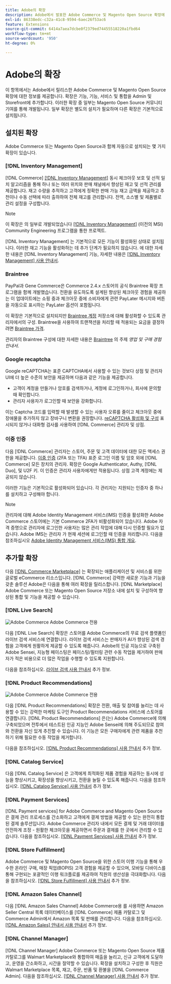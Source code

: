 ```yaml
---
title: Adobe의 확장
description: Adobe에서 발표한 Adobe Commerce 및 Magento Open Source 확장에 대한 정보를 검토하십시오.
exl-id: 86338edc-c32a-41c8-9594-6aec26f53ac6
feature: Extensions
source-git-commit: 6414a7aea7dcbe0f2379ed74455518220a1fbd64
workflow-type: tm+mt
source-wordcount: '950'
ht-degree: 0%

---
```


# Adobe의 확장

이 항목에서는 Adobe에서 릴리스한 Adobe Commerce 및 Magento Open Source 확장에 대한 정보를 제공합니다. 확장은 기능, 기능, 서비스 및 통합을 Admin 및 Storefront에 추가합니다. 이러한 확장 중 일부는 Magento Open Source 커뮤니티 기여를 통해 개발됩니다. 일부 확장은 별도의 설치가 필요하며 다른 확장은 기본적으로 설치됩니다.

## 설치된 확장

Adobe Commerce 또는 Magento Open Source과 함께 자동으로 설치되는 몇 가지 확장이 있습니다.

### [!DNL Inventory Management]

[!DNL Commerce] [[!DNL Inventory Management]](../inventory-management/introduction.md) 동시 체크아웃 보호 및 선적 일치 알고리즘을 통해 하나 또는 여러 위치와 판매 채널에서 향상된 재고 및 선적 관리를 제공합니다. 재고 수량을 추적하고 고객에게 정확한 판매 가능 재고 금액을 제공하고 추천이나 수동 선택에 따라 출하하여 전체 재고를 관리합니다. 전역, 소스별 및 제품별로 관리 설정을 구성합니다.

>[!NOTE]
>
>이 확장은 의 일부로 개발되었습니다 [[!DNL Inventory Management]](https://github.com/magento/inventory) (이전의 MSI) Community Engineering 프로그램을 통한 프로젝트.

[!DNL Inventory Management] 는 기본적으로 모든 기능이 활성화된 상태로 설치됩니다. 이러한 재고 기능을 활성화하는 데 추가 단계가 필요하지 않습니다. 에 대한 자세한 내용은 [!DNL Inventory Management] 기능, 자세한 내용은 [[!DNL Inventory Management] 사용 안내서](../inventory-management/guide-overview.md).

### Braintree

PayPal과 Gene Commerce은 Commerce 2.4.x 스토어의 공식 Braintree 확장 프로그램을 함께 개발했습니다. 전환을 유도하도록 설계된 향상된 체크아웃 경험을 제공하는 이 업데이트에는 쇼핑 중과 체크아웃 중에 소비자에게 관련 PayLater 메시지와 버튼을 자동으로 표시하는 PayLater 옵션이 포함됩니다.

이 확장은 기본적으로 설치되지만 [Braintree 계정](https://www.braintreepayments.com/) 저장소에 대해 활성화할 수 있도록 관리자에서의 구성. Braintree을 사용하여 트랜잭션을 처리할 때 적용되는 요금을 결정하려면 [Braintree 가격](https://www.braintreepayments.com/braintree-pricing).

관리자의 Braintree 구성에 대한 자세한 내용은 [Braintree](../stores-purchase/braintree.md) 의 주제 _영업 및 구매 경험 안내서_.

### Google recaptcha

Google reCAPTCHA는 표준 CAPTCHA에서 사용할 수 있는 것보다 상점 및 관리자 UI에 더 높은 수준의 보안을 제공하며 다음과 같은 기능을 제공합니다.

- 고객이 계정을 만들거나 암호를 검색하거나, 계정에 로그인하거나, 회사에 문의할 때 확인합니다.
- 관리자 사용자가 로그인할 때 보안을 강화합니다.

이는 Captcha 코드를 입력할 때 발생할 수 있는 사용자 오류를 줄이고 체크아웃 중에 장애물을 추가하지 않고 장바구니 변환을 권장합니다. [reCAPTCHA 활성화 및 구성](../systems/security-google-recaptcha.md) 표시되지 않거나 대화형 검사를 사용하여 [!DNL Commerce] 관리자 및 상점.

### 이중 인증

다음 [!DNL Commerce] 관리자는 스토어, 주문 및 고객 데이터에 대한 모든 액세스 권한을 제공합니다. [이중 인증](../systems/security-two-factor-authentication.md) (2FA 또는 TFA) 표준 로그인 이름 및 암호 외에 [!DNL Commerce] 모든 장치의 관리자. 확장은 Google Authenticator, Authy, [!DNL Duo], 및 U2F 키. 이 인증은 관리자 사용자에게만 적용됩니다. 상점 고객 계정에는 제공되지 않습니다.

이러한 기능은 기본적으로 활성화되어 있습니다. 각 관리자는 지원되는 인증자 중 하나를 설치하고 구성해야 합니다.

>[!NOTE]
>
>관리자에 대해 Adobe Identity Management 서비스(IMS) 인증을 활성화한 Adobe Commerce 스토어에는 기본 Commerce 2FA가 비활성화되어 있습니다. Adobe 자격 증명으로 관리자에 로그인한 사용자는 많은 관리 작업에 대해 다시 인증할 필요가 없습니다. Adobe IMS는 관리자 가 현재 세션에 로그인할 때 인증을 처리합니다. 다음을 참조하십시오 [Adobe Identity Management 서비스(IMS) 통합 개요](./adobe-ims-integration-overview.md).

## 추가할 확장

다음 [[!DNL Commerce Marketplace]](https://marketplace.magento.com/) 는 확장되는 애플리케이션 및 서비스를 위한 글로벌 eCommerce 리소스입니다. [!DNL Commerce] 강력한 새로운 기능과 기능을 갖춘 솔루션 Adobe은 다음을 통해 여러 확장을 릴리스합니다. [!DNL Marketplace] Adobe Commerce 또는 Magento Open Source 저장소 내에 설치 및 구성하여 향상된 통합 및 기능을 제공할 수 있습니다.

### [!DNL Live Search]

![Adobe Commerce](../assets/adobe-logo.svg) Adobe Commerce 전용

다음 [!DNL Live Search] 확장은 스토어를 Adobe Commerce의 무료 검색 플랫폼인 라이브 검색 서비스에 연결합니다. 라이브 검색 서비스는 판매자가 AI가 향상된 검색 경험을 고객에게 원활하게 제공할 수 있도록 해줍니다. Adobe의 인공 지능으로 구축된 Adobe Sensei, 지능형 페이스팅은 페이스팅/필터링 관련 수동 작업을 제거하여 판매자가 적은 비용으로 더 많은 작업을 수행할 수 있도록 지원합니다.

다음을 참조하십시오. [라이브 검색 사용 안내서](https://experienceleague.adobe.com/docs/commerce-merchant-services/live-search/guide-overview.html) 추가 정보.

### [!DNL Product Recommendations]

![Adobe Commerce](../assets/adobe-logo.svg) Adobe Commerce 전용

다음 [!DNL Product Recommendations] 확장은 전환, 매출 및 참여를 늘리는 데 사용할 수 있는 강력한 마케팅 도구인 Product Recommendations 서비스에 스토어를 연결합니다. [!DNL Product Recommendations] 은(는) Adobe Commerce에 의해 구축되었으며 전투에서 테스트된 인공 지능인 Adobe Sensei에 의해 주도되므로 참여와 전환을 자신 있게 추진할 수 있습니다. 이 기능은 모든 구매자에게 관련 제품을 추천하기 위해 필요한 수동 작업을 제거합니다.

다음을 참조하십시오. [[!DNL Product Recommendations] 사용 안내서](https://experienceleague.adobe.com/docs/commerce-merchant-services/product-recommendations/guide-overview.html?lang=en) 추가 정보.

### [!DNL Catalog Service]

다음 [!DNL Catalog Service] 은 고객에게 최적화된 제품 경험을 제공하는 동시에 성능을 향상시키고, 확장성을 향상시키고, 전환을 늘릴 수 있도록 해줍니다. 다음을 참조하십시오. [[!DNL Catalog Service] 사용 안내서](https://experienceleague.adobe.com/docs/commerce-merchant-services/catalog-service/guide-overview.html) 추가 정보.

### [!DNL Payment Services]

[!DNL Payment services] for Adobe Commerce and Magento Open Source은 결제 관리 프로세스를 간소화하고 고객에게 결제 방법을 제공할 수 있는 완전히 통합된 결제 솔루션입니다. Adobe Commerce 관리자 내에서 모든 결제 및 거래 데이터를 안전하게 조정 - 원활한 체크아웃을 제공하면서 주문과 결제를 한 곳에서 관리할 수 있습니다. 다음을 참조하십시오. [[!DNL Payment Services] 사용 안내서](https://experienceleague.adobe.com/docs/commerce-merchant-services/payment-services/guide-overview.html) 추가 정보.

### [!DNL Store Fulfillment]

Adobe Commerce 및 Magento Open Source을 위한 스토어 이행 기능을 통해 우수한 온라인 구매, 매장 픽업(BOPIS) 고객 경험을 제공할 수 있으며, 모바일 디바이스를 통해 구현되는 포괄적인 이행 워크플로를 제공하여 직원의 생산성을 극대화합니다. 다음을 참조하십시오. [[!DNL Store Fulfillment] 사용 안내서](https://experienceleague.adobe.com/docs/commerce-merchant-services/store-fulfillment/guide-overview.html) 추가 정보.

### [!DNL Amazon Sales Channel]

다음 [!DNL Amazon Sales Channel] Adobe Commerce용 를 사용하면 Amazon Seller Central 목록 데이터베이스를 [!DNL Commerce] 제품 카탈로그 및 Commerce Admin에서 Amazon 목록 및 판매를 관리합니다. 다음을 참조하십시오. [[!DNL Amazon Sales] 안내서 사용 안내서](https://experienceleague.adobe.com/docs/commerce-channels/amazon/guide-overview.html) 추가 정보.

### [!DNL Channel Manager]

[!DNL Channel Manager] Adobe Commerce 또는 Magento Open Source 제품 카탈로그를 Walmart Marketplace와 통합하여 매출을 늘리고, 신규 고객에게 도달하고, 운영을 간소화하고, 시간을 절약할 수 있습니다. 확장을 설치하고 구성한 후 직원은 Walmart Marketplace 목록, 재고, 주문, 반품 및 환불을 [!DNL Commerce Admin]. 다음을 참조하십시오. [[!DNL Channel Manager] 사용 안내서](https://experienceleague.adobe.com/docs/commerce-channels/channel-manager/guide-overview.html) 추가 정보.

